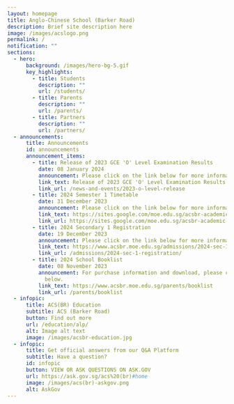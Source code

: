 ```yaml
---
layout: homepage
title: Anglo-Chinese School (Barker Road)
description: Brief site description here
image: /images/acslogo.png
permalink: /
notification: ""
sections:
  - hero:
      background: /images/hero-bg-5.gif
      key_highlights:
        - title: Students
          description: ""
          url: /students/
        - title: Parents
          description: ""
          url: /parents/
        - title: Partners
          description: ""
          url: /partners/
  - announcements:
      title: Announcements
      id: announcements
      announcement_items:
        - title: Release of 2023 GCE 'O' Level Examination Results
          date: 08 January 2024
          announcement: Please click on the link below for more information.
          link_text: Release of 2023 GCE 'O' Level Examination Results
          link_url: /news-and-events/2023-o-level-release
        - title: 2024 Semester 1 Timetable
          date: 31 December 2023
          announcement: Please click on the link below for more information.
          link_text: https://sites.google.com/moe.edu.sg/acsbr-academic-matters
          link_url: https://sites.google.com/moe.edu.sg/acsbr-academic-matters
        - title: 2024 Secondary 1 Registration
          date: 19 December 2023
          announcement: Please click on the link below for more information.
          link_text: https://www.acsbr.moe.edu.sg/admissions/2024-sec-1-registration
          link_url: /admissions/2024-sec-1-registration/
        - title: 2024 School Booklist
          date: 08 November 2023
          announcement: For purchase information and download, please click on the link
            below.
          link_text: https://www.acsbr.moe.edu.sg/parents/booklist
          link_url: /parents/booklist
  - infopic:
      title: ACS(BR) Education
      subtitle: ACS (Barker Road)
      button: Find out more
      url: /education/alp/
      alt: Image alt text
      image: /images/acsbr-education.jpg
  - infopic:
      title: Get official answers from our Q&A Platform
      subtitle: Have a question?
      id: infopic
      button: VIEW OR ASK QUESTIONS ON ASK.GOV
      url: https://ask.gov.sg/acs%20(br)#home
      image: /images/acs(br)-askgov.png
      alt: AskGov
---
```

